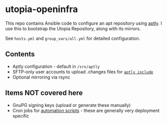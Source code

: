 # utopia-openinfra

This repo contains Ansible code to configure an apt repository using [aptly](https://www.aptly.info/). I use this to bootstrap the Utopia Repository, along with its mirrors.

See `hosts.yml` and `group_vars/all.yml` for detailed configuration.

## Contents

- Aptly configuration - default in `/srv/aptly`
- SFTP-only user accounts to upload .changes files for [`aptly include`](https://www.aptly.info/doc/aptly/repo/include/)
- Optional mirroring via rsync

## Items NOT covered here

- GnuPG signing keys (upload or generate these manually)
- Cron jobs for [automation scripts](https://github.com/utopia-repository/utopia-scripts/) - these are generally very deployment specific
